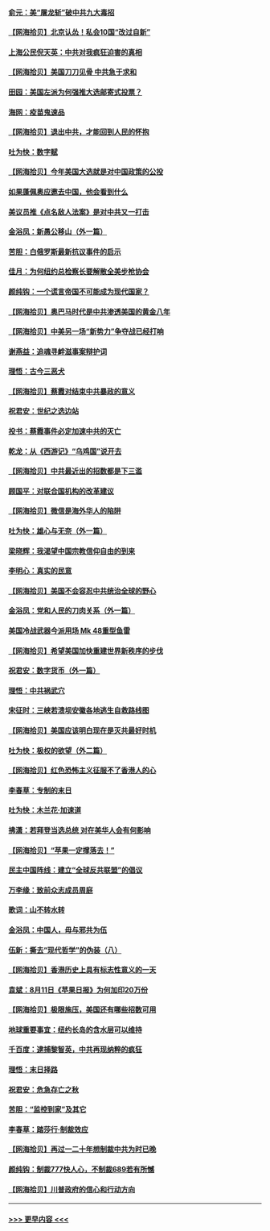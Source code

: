 #### [俞元：美“屠龙斩”破中共九大毒招](../pages/nsc993/n12357822.md?t=08261451) 
#### [【网海拾贝】北京认怂！私会10国“改过自新”](../pages/nsc993/n12357784.md?t=08261451) 
#### [上海公民倪天英：中共对我疯狂迫害的真相](../pages/nsc993/n12356341.md?t=08261451) 
#### [【网海拾贝】美国刀刀见骨 中共急于求和](../pages/nsc993/n12355511.md?t=08261451) 
#### [田园：美国左派为何强推大选邮寄式投票？](../pages/nsc993/n12352963.md?t=08261451) 
#### [海网：疫苗鬼速品](../pages/nsc993/n12354438.md?t=08261451) 
#### [【网海拾贝】退出中共，才能回到人民的怀抱](../pages/nsc993/n12352634.md?t=08261451) 
#### [吐为快：数字赋](../pages/nsc993/n12352317.md?t=08261451) 
#### [【网海拾贝】今年美国大选就是对中国政策的公投](../pages/nsc993/n12350973.md?t=08261451) 
#### [如果蓬佩奥应邀去中国，他会看到什么](../pages/nsc993/n12350945.md?t=08261451) 
#### [美议员推《点名敌人法案》是对中共又一打击](../pages/nsc993/n12350765.md?t=08261451) 
#### [金浴凤：新愚公移山（外一篇）](../pages/nsc993/n12350253.md?t=08261451) 
#### [苦胆：白俄罗斯最新抗议事件的启示](../pages/nsc993/n12349989.md?t=08261451) 
#### [佳月：为何纽约总检察长要解散全美步枪协会](../pages/nsc993/n12349939.md?t=08261451) 
#### [颜纯钩：一个谎言帝国不可能成为现代国家？](../pages/nsc993/n12349898.md?t=08261451) 
#### [【网海拾贝】奥巴马时代是中共渗透美国的黄金八年](../pages/nsc993/n12349284.md?t=08261451) 
#### [【网海拾贝】中美另一场“新势力”争夺战已经打响](../pages/nsc993/n12346998.md?t=08261451) 
#### [谢燕益：追魂寻衅滋事案辩护词](../pages/nsc993/n12346892.md?t=08261451) 
#### [理悟：古今三恶犬](../pages/nsc993/n12345190.md?t=08261451) 
#### [【网海拾贝】蔡霞对结束中共暴政的意义](../pages/nsc993/n12344263.md?t=08261451) 
#### [祝君安：世纪之选边站](../pages/nsc993/n12342382.md?t=08261451) 
#### [投书：蔡霞事件必定加速中共的灭亡](../pages/nsc993/n12341881.md?t=08261451) 
#### [乾龙：从《西游记》“乌鸡国”说开去](../pages/nsc993/n12341690.md?t=08261451) 
#### [【网海拾贝】中共最近出的招数都是下三滥](../pages/nsc993/n12341593.md?t=08261451) 
#### [顾国平：对联合国机构的改革建议](../pages/nsc993/n12339928.md?t=08261451) 
#### [【网海拾贝】微信是海外华人的陷阱](../pages/nsc993/n12338868.md?t=08261451) 
#### [吐为快：雄心与无奈（外一篇）](../pages/nsc993/n12338132.md?t=08261451) 
#### [梁晓辉：我渴望中国宗教信仰自由的到来](../pages/nsc993/n12336657.md?t=08261451) 
#### [李明心：真实的民意](../pages/nsc993/n12336089.md?t=08261451) 
#### [【网海拾贝】美国不会容忍中共统治全球的野心](../pages/nsc993/n12336063.md?t=08261451) 
#### [金浴凤：党和人民的刀肉关系（外一篇）](../pages/nsc993/n12335834.md?t=08261451) 
#### [美国冷战武器今派用场 Mk 48重型鱼雷](../pages/nsc993/n12335354.md?t=08261451) 
#### [【网海拾贝】希望美国加快重建世界新秩序的步伐](../pages/nsc993/n12334224.md?t=08261451) 
#### [祝君安：数字货币（外一篇）](../pages/nsc993/n12334186.md?t=08261451) 
#### [理悟：中共祸武穴](../pages/nsc993/n12333962.md?t=08261451) 
#### [宋征时：三峡若溃坝安徽各地逃生自救路线图](../pages/nsc993/n12332450.md?t=08261451) 
#### [【网海拾贝】美国应该明白现在是灭共最好时机](../pages/nsc993/n12332313.md?t=08261451) 
#### [吐为快：极权的欲望（外二篇）](../pages/nsc993/n12332089.md?t=08261451) 
#### [【网海拾贝】红色恐怖主义征服不了香港人的心](../pages/nsc993/n12329296.md?t=08261451) 
#### [李春草：专制的末日](../pages/nsc993/n12329079.md?t=08261451) 
#### [吐为快：木兰花‧加速道](../pages/nsc993/n12327366.md?t=08261451) 
#### [拂潇：若拜登当选总统 对在美华人会有何影响](../pages/nsc993/n12295996.md?t=08261451) 
#### [【网海拾贝】“苹果一定撑落去！”](../pages/nsc993/n12326784.md?t=08261451) 
#### [民主中国阵线：建立“全球反共联盟”的倡议](../pages/nsc993/n12324177.md?t=08261451) 
#### [万李缘：致前众志成员周庭](../pages/nsc993/n12324635.md?t=08261451) 
#### [歌词：山不转水转](../pages/nsc993/n12324599.md?t=08261451) 
#### [金浴凤：中国人，毋与邪共为伍](../pages/nsc993/n12324257.md?t=08261451) 
#### [伍新：撕去“现代哲学”的伪装（八）](../pages/nsc993/n12324188.md?t=08261451) 
#### [【网海拾贝】香港历史上具有标志性意义的一天](../pages/nsc993/n12324021.md?t=08261451) 
#### [袁斌：8月11日《苹果日报》为何加印20万份](../pages/nsc993/n12323955.md?t=08261451) 
#### [【网海拾贝】极限施压，美国还有哪些招数可用](../pages/nsc993/n12322512.md?t=08261451) 
#### [地球重要事宜：纽约长岛的含水层可以维持](../pages/nsc993/n12321844.md?t=08261451) 
#### [千百度：逮捕黎智英，中共再现纳粹的疯狂](../pages/nsc993/n12321777.md?t=08261451) 
#### [理悟：末日择路](../pages/nsc993/n12320812.md?t=08261451) 
#### [祝君安：危急存亡之秋](../pages/nsc993/n12320795.md?t=08261451) 
#### [苦胆：“监控到家”及其它](../pages/nsc993/n12320751.md?t=08261451) 
#### [李春草：踏莎行·制裁效应](../pages/nsc993/n12318290.md?t=08261451) 
#### [【网海拾贝】再过一二十年想制裁中共为时已晚](../pages/nsc993/n12318195.md?t=08261451) 
#### [颜纯钩：制裁777快人心，不制裁689若有所憾](../pages/nsc993/n12316912.md?t=08261451) 
#### [【网海拾贝】川普政府的信心和行动方向](../pages/nsc993/n12316673.md?t=08261451) 

----
#### [ >>> 更早内容 <<< ](../indexes/nsc993-earlier.md)
